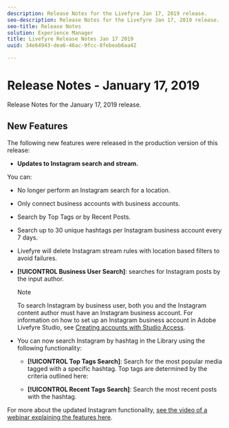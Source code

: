 ```yaml
---
description: Release Notes for the Livefyre Jan 17, 2019 release.
seo-description: Release Notes for the Livefyre Jan 17, 2019 release.
seo-title: Release Notes
solution: Experience Manager
title: Livefyre Release Notes Jan 17 2019
uuid: 34e64943-dea6-46ac-9fcc-8febeab6aa42

---
```


# Release Notes - January 17, 2019

Release Notes for the January 17, 2019 release.

## New Features

The following new features were released in the production version of this release:

* **Updates to Instagram search and stream.** 

You can:

  * No longer perform an Instagram search for a location.
  * Only connect business accounts with business accounts.
  * Search by Top Tags or by Recent Posts.
  * Search up to 30 unique hashtags per Instagram business account every 7 days.

* Livefyre will delete Instagram stream rules with location based filters to avoid failures.
* **[!UICONTROL Business User Search]**: searches for Instagram posts by the input author.

  >[!NOTE]
  >
  >To search Instagram by business user, both you and the Instagram content author must have an Instagram business account. For information on how to set up an Instagram business account in Adobe Livefyre Studio, see [Creating accounts with Studio Access](../c-users-creating-accounts-with-studio-access/t-configure-social-accout-instagram/c-about-instagram-accounts.md#c_about_instagram_accounts).

* You can now search Instagram by hashtag in the Library using the following functionality:

  * **[!UICONTROL Top Tags Search]**: Search for the most popular media tagged with a specific hashtag. Top tags are determined by the criteria outlined here: [](https://developers.facebook.com/docs/instagram-api/reference/hashtag/top-media)
    
  * **[!UICONTROL Recent Tags Search]**: Search the most recent posts with the hashtag.

For more about the updated Instagram functionality, [see the video of a webinar explaining the features here](https://youtu.be/wRkGc3obaOA).

